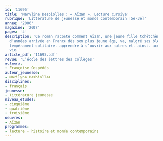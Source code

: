 ```yaml
---
id: '11695'
title: 'Maryline Desbiolles : « Aïzan ». Lecture cursive'
rubrique: 'Littérature de jeunesse et monde contemporain [5e-3e]'
annee: '2006'
magazine: '2007'
pages: '2'
description: 'Ce roman raconte comment Aïzan, une jeune fille tchétchène d’une dizaine
  d’années arrivée en France dès son plus jeune âge, va, malgré ses blessures et son
  tempérament solitaire, apprendre à s’ouvrir aux autres et, ainsi, accepter sa nouvelle
  vie.'
article_pdf: '11695.pdf'
revue: 'L’école des lettres des collèges'
auteurs:
- Françoise Cespédès
auteur_jeunesse:
- Marilyne Desbiolles
disciplines:
- français
jeunesse:
- littérature jeunesse
niveau_etudes:
- cinquième
- quatrième
- troisième
oeuvres:
- Aïzan
programmes:
- lecture - histoire et monde contemporains
---
```

